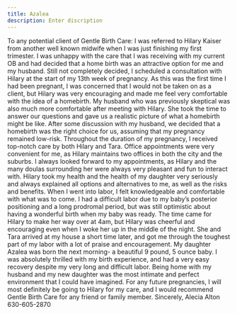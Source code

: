```yaml
---
title: Azalea
description: Enter discription
---
```



To any potential client of Gentle Birth Care: I was referred to Hilary Kaiser from another well known midwife when I was just finishing my first trimester. I was unhappy with the care that I was receiving with my current OB and had decided that a home birth was an attractive option for me and my husband. Still not completely decided, I scheduled a consultation with Hilary at the start of my 13th week of pregnancy. As this was the first time I had been pregnant, I was concerned that I would not be taken on as a client, but Hilary was very encouraging and made me feel very comfortable with the idea of a homebirth. My husband who was previously skeptical was also much more comfortable after meeting with Hilary. She took the time to answer our questions and gave us a realistic picture of what a homebirth might be like. After some discussion with my husband, we decided that a homebirth was the right choice for us, assuming that my pregnancy remained low-risk. Throughout the duration of my pregnancy, I received top-notch care by both Hilary and Tara. Office appointments were very convenient for me, as Hilary maintains two offices in both the city and the suburbs. I always looked forward to my appointments, as Hilary and the many doulas surrounding her were always very pleasant and fun to interact with. Hilary took my health and the health of my daughter very seriously and always explained all options and alternatives to me, as well as the risks and benefits. When I went into labor, I felt knowledgeable and comfortable with what was to come. I had a difficult labor due to my baby’s posterior positioning and a long prodromal period, but was still optimistic about having a wonderful birth when my baby was ready. The time came for Hilary to make her way over at 4am, but Hilary was cheerful and encouraging even when I woke her up in the middle of the night. She and Tara arrived at my house a short time later, and got me through the toughest part of my labor with a lot of praise and encouragement. My daughter Azalea was born the next morning- a beautiful 9 pound, 5 ounce baby. I was absolutely thrilled with my birth experience, and had a very easy recovery despite my very long and difficult labor. Being home with my husband and my new daughter was the most intimate and perfect environment that I could have imagined. For any future pregnancies, I will most definitely be going to Hilary for my care, and I would recommend Gentle Birth Care for any friend or family member. Sincerely, Alecia Alton 630-605-2870